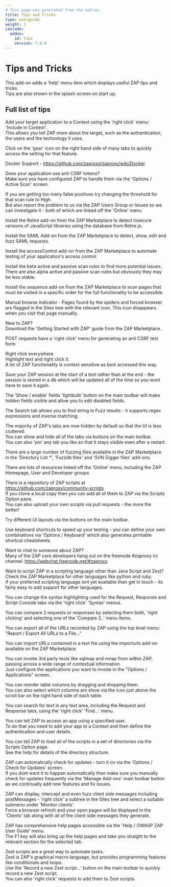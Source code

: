 ```yaml
---
# This page was generated from the add-on.
title: Tips and Tricks
type: userguide
weight: 1
cascade:
  addon:
    id: tips
    version: 7.0.0
---
```


# Tips and Tricks

This add-on adds a 'help' menu item which displays useful ZAP tips and tricks.  
Tips are also shown in the splash screen on start up.

## Full list of tips

Add your target application to a Context using the 'right click' menu: 'Include in Context'.  
This allows you tell ZAP more about the target, such as the authentication, the users and the technology it uses.

Click on the 'gear' icon on the right hand side of many tabs to quickly access the setting for that feature.

Docker Support - https://github.com/zaproxy/zaproxy/wiki/Docker

Does your application use anti CSRF tokens?  
Make sure you have configured ZAP to handle them via the 'Options / Active Scan' screen.

If you are getting too many false positives try changing the threshold for that scan rule to High.  
But also report the problem to us via the ZAP Users Group or Issues so we can investigate it - both of which are linked off the 'Online' menu

Install the Retire add-on from the ZAP Marketplace to detect insecure versions of JavaScript libraries using the database from Retire.js.

Install the SAML Add-on from the ZAP Marketplace to detect, show, edit and fuzz SAML requests.

Install the accessControl add-on from the ZAP Marketplace to automate testing of your application's access control.

Install the beta active and passive scan rules to find more potential issues.  
There are also alpha active and passive scan rules but obviously they may be less stable.

Install the sequence add-on from the ZAP Marketplace to scan pages that must be visited in a specific order for the full functionality to be accessible.

Manual browse indicator - Pages found by the spiders and forced browser are flagged in the Sites tree with the relevant icon. This icon disappears when you visit that page manually.

New to ZAP?  
Download the 'Getting Started with ZAP' guide from the ZAP Marketplace.

POST requests have a 'right click' menu for generating an anti CSRF test form

Right click everywhere.  
Highlight text and right click it.  
A lot of ZAP functionality is context sensitive as best accessed this way.

Save your ZAP session at the start of a test rather than at the end - the session is stored in a db which will be updated all of the time so you wont have to save it again.

The 'Show / enable' fields 'lightbulb' button on the main toolbar will make hidden fields visible and allow you to edit disabled fields.

The Search tab allows you to find string in Fuzz results - it supports regex expressions and inverse matching.

The majority of ZAP's tabs are now hidden by default so that the UI is less cluttered.  
You can show and hide all of the tabs via buttons on the main toolbar.  
You can also 'pin' any tab you like so that it stays visible even after a restart.

There are a large number of fuzzing files available in the ZAP Marketplace in the 'Directory List \*', 'Fuzzdb files' and 'SVN Digger files' add-ons.

There are lots of resources linked off the 'Online' menu, including the ZAP Homepage, User and Developer groups

There is a repository of ZAP scripts at https://github.com/zaproxy/community-scripts  
If you clone a local copy then you can add all of them to ZAP via the Scripts Option pane.  
You can also upload your own scripts via pull requests - the more the better!

Try different UI layouts via the buttons on the main toolbar.

Use keyboard shortcuts to speed up your testing - you can define your own combinations via 'Options / Keyboard' which also generates printable shortcut cheatsheets.

Want to chat to someone about ZAP?  
Many of the ZAP core developers hang out on the freenode #zaproxy irc channel: https://webchat.freenode.net/#zaproxy

Want to script ZAP in a scripting language other than Java Script and Zest?  
Check the ZAP Marketplace for other languages like python and ruby.  
If your preferred scripting language isnt yet available then get in touch - its fairly easy to add support for other languages.

You can change the syntax highlighting used for the Request, Response and Script Console tabs via the 'right click' 'Syntax' menus.

You can compare 2 requests or responses by selecting them both, 'right clicking' and selecting one of the 'Compare 2..' menu items.

You can export all of the URLs recorded by ZAP using the top level menu: "Report / Export All URLs to a File..."

You can import URLs contained in a text file using the importurls add-on available on the ZAP Marketplace

You can invoke 3rd party tools like sqlmap and nmap from within ZAP, passing across a wide range of contextual information.  
Just configure the applications you want to invoke in the "Options / Applications" screen.

You can reorder table columns by dragging and dropping them.  
You can also select which columns are show via the icon just above the scroll bar on the right hand side of each table.

You can search for text in any text area, including the Request and Response tabs, using the 'right click' 'Find...' menu.

You can tell ZAP to access an app using a specified user.  
To do that you need to add your app to a Context and then define the authentication and user details.

You can tell ZAP to load all of the scripts in a set of directories via the Scripts Option page.  
See the help for details of the directory structure.

ZAP can automatically check for updates - turn it on via the 'Options / Check for Updates' screen.  
If you dont want it to happen automatically then make sure you manually check for updates frequently via the 'Manage Add-ons' main toolbar button as we continually add new features and fix issues.

ZAP can display, intercept and even fuzz client side messages including postMessages - 'right click' a subtree in the Sites tree and select a suitable submenu under 'Monitor clients'.  
Force a browser refresh and your open pages will be displayed in the 'Clients' tab along with all of the client side messages they generate.

ZAP has comprehensive help pages accessible via the 'Help / OWASP ZAP User Guide' menu.  
The F1 key will also bring up the help pages and take you straight to the relevant section for the selected tab.

Zest scripts are a great way to automate tasks.  
Zest is ZAP's graphical macro language, but provides programming features like conditionals and loops.  
Use the 'Record a new Zest script...' button on the main toolbar to quickly record a new Zest script.  
You can also 'right click' requests to add them to Zest scripts.
